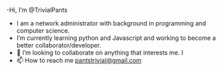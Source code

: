 -Hi, I’m @TrivialPants
- I am a network administrator with background in programming and computer science. 
- I’m currently learning python and Javascript and working to become a better collaborator/developer.
- 💞️ I’m looking to collaborate on anything that interests me. I 
- 📫 How to reach me pantstrivial@gmail.com

<!---
TrivialPants/TrivialPants is a ✨ special ✨ repository because its `README.md` (this file) appears on your GitHub profile.
You can click the Preview link to take a look at your changes.
--->
